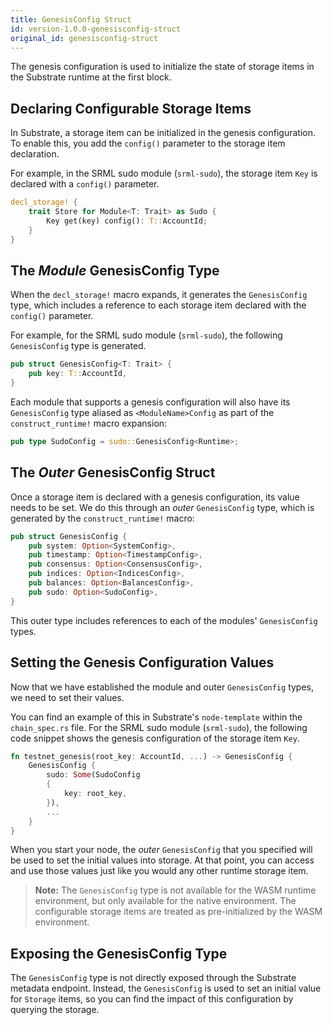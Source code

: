 ```yaml
---
title: GenesisConfig Struct
id: version-1.0.0-genesisconfig-struct
original_id: genesisconfig-struct
---
```

The genesis configuration is used to initialize the state of storage items in the Substrate runtime at the first block.

## Declaring Configurable Storage Items

In Substrate, a storage item can be initialized in the genesis configuration. To enable this, you add the `config()` parameter to the storage item declaration.

For example, in the SRML sudo module (`srml-sudo`), the storage item `Key` is declared with a `config()` parameter.

```rust
decl_storage! {
    trait Store for Module<T: Trait> as Sudo {
        Key get(key) config(): T::AccountId;
    }
}
```

## The _Module_ GenesisConfig Type

When the `decl_storage!` macro expands, it generates the `GenesisConfig` type, which includes a reference to each storage item declared with the `config()` parameter.

For example, for the SRML sudo module (`srml-sudo`), the following `GenesisConfig` type is generated.

```rust
pub struct GenesisConfig<T: Trait> {
    pub key: T::AccountId,
}
```

Each module that supports a genesis configuration will also have its `GenesisConfig` type aliased as `<ModuleName>Config` as part of the `construct_runtime!` macro expansion:

```rust
pub type SudoConfig = sudo::GenesisConfig<Runtime>;
```

## The _Outer_ GenesisConfig Struct

Once a storage item is declared with a genesis configuration, its value needs to be set. We do this through an _outer_ `GenesisConfig` type, which is generated by the `construct_runtime!` macro:

```rust
pub struct GenesisConfig {
    pub system: Option<SystemConfig>,
    pub timestamp: Option<TimestampConfig>,
    pub consensus: Option<ConsensusConfig>,
    pub indices: Option<IndicesConfig>,
    pub balances: Option<BalancesConfig>,
    pub sudo: Option<SudoConfig>,
}
```

This outer type includes references to each of the modules' `GenesisConfig` types.

## Setting the Genesis Configuration Values

Now that we have established the module and outer `GenesisConfig` types, we need to set their values.

You can find an example of this in Substrate's `node-template` within the `chain_spec.rs` file. For the SRML sudo module (`srml-sudo`), the following code snippet shows the genesis configuration of the storage item `Key`.

```rust
fn testnet_genesis(root_key: AccountId, ...) -> GenesisConfig {
    GenesisConfig {
        sudo: Some(SudoConfig 
        {
            key: root_key,
        }),
        ...
    }
}
```

When you start your node, the _outer_ `GenesisConfig` that you specified will be used to set the initial values into storage. At that point, you can access and use those values just like you would any other runtime storage item.

> **Note:** The `GenesisConfig` type is not available for the WASM runtime environment, but only available for the native environment. The configurable storage items are treated as pre-initialized by the WASM environment.

## Exposing the GenesisConfig Type

The `GenesisConfig` type is not directly exposed through the Substrate metadata endpoint. Instead, the `GenesisConfig` is used to set an initial value for `Storage` items, so you can find the impact of this configuration by querying the storage.